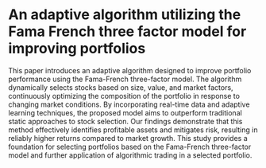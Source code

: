# An adaptive algorithm utilizing the Fama French three factor model for improving portfolios

This paper introduces an adaptive algorithm designed to improve portfolio performance using the Fama-French three-factor model.
The algorithm dynamically selects stocks based on size, value, and market factors, continuously optimizing the composition of the portfolio in response to changing market conditions. By incorporating real-time data and adaptive learning techniques, the proposed model aims to outperform traditional static approaches to stock selection. Our findings demonstrate that this method effectively identifies profitable assets and mitigates risk, resulting in reliably higher returns compared to market growth. This study provides a foundation for selecting portfolios based on the Fama-French three-factor model and further application of algorithmic trading in a selected portfolio.
